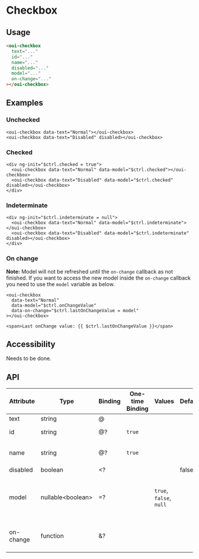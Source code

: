 # Checkbox

<component-status cx-design="partial" ux="rc"></component-status>

## Usage

```html
<oui-checkbox
  text="..."
  id="..."
  name="..."
  disabled="..."
  model="..."
  on-change="..."
></oui-checkbox>
```

## Examples

### Unchecked

```html:preview
<oui-checkbox data-text="Normal"></oui-checkbox>
<oui-checkbox data-text="Disabled" disabled></oui-checkbox>
```

### Checked

```html:preview
<div ng-init="$ctrl.checked = true">
  <oui-checkbox data-text="Normal" data-model="$ctrl.checked"></oui-checkbox>
  <oui-checkbox data-text="Disabled" data-model="$ctrl.checked" disabled></oui-checkbox>
</div>
```

### Indeterminate

```html:preview
<div ng-init="$ctrl.indeterminate = null">
  <oui-checkbox data-text="Normal" data-model="$ctrl.indeterminate"></oui-checkbox>
  <oui-checkbox data-text="Disabled" data-model="$ctrl.indeterminate" disabled></oui-checkbox>
</div>
```

### On change

**Note:** Model will not be refreshed until the `on-change` callback as not finished. If you want to access the new model inside the `on-change` callback you need to use the `model` variable as below.

```html:preview
<oui-checkbox
  data-text="Normal"
  data-model="$ctrl.onChangeValue"
  data-on-change="$ctrl.lastOnChangeValue = model"
></oui-checkbox>

<span>Last onChange value: {{ $ctrl.lastOnChangeValue }}</span>
```

## Accessibility

Needs to be done.

## API

| Attribute     | Type                    | Binding | One-time Binding | Values                   | Default | Description
| ----          | ----                    | ----    | ----             | ----                     | ----    | ----
| text          | string                  | @       |                  |                          |         | checkbox text
| id            | string                  | @?      | `true`           |                          |         | id attribute of the checkbox
| name          | string                  | @?      | `true`           |                          |         | name attribute of the checkbox
| disabled      | boolean                 | <?      |                  |                          | false   | disabled flag
| model         | nullable&lt;boolean&gt; | =?      |                  | `true`, `false`, `null`  |         | current value of the checkbox and null is considered as `indeterminate`
| on-change     | function                | &?      |                  |                          |         | handler triggered when value has changed
